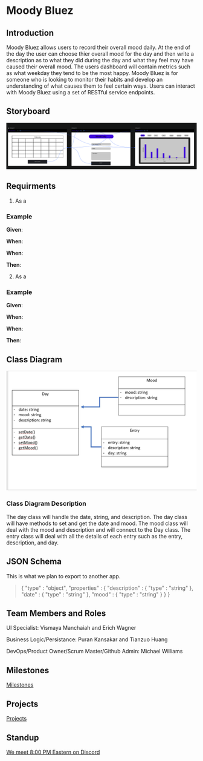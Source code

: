 # Moody Bluez

## Introduction

Moody Bluez allows users to record their overall mood daily. At the end of the day the user can choose thier overall mood for the day and then write a description as to what they did during the day and what they feel may have caused their overall mood. The users dashboard will contain metrics such as what weekday they tend to be the most happy. Moody Bluez is for someone who is looking to monitor their habits and develop an understanding of what causes them to feel certain ways. Users can interact with Moody Bluez using a set of RESTful service endpoints.

## Storyboard

![storyboard](Storyboard/storyboard.png)

## Requirments

1. As a

### Example

**Given**:

**When**:

**When**:

**Then**:

2. As a

### Example

**Given**:

**When**:

**When**:

**Then**:

## Class Diagram

![class diagram](classdiagram.jpg)


### Class Diagram Description

The day class will handle the date, string, and description. The day class will have methods to set and get the date and mood. The mood class will deal with the mood and description and will connect to the Day class. The entry class will deal with all the details of each entry such as the entry, description, and day. 

## JSON Schema

This is what we plan to export to another app.

> {
>  "type" : "object",
>  "properties" : {
>    "description" : {
>      "type" : "string"
>    },
>    "date" : {
>      "type" : "string"
>    },
>    "mood" : {
>      "type" : "string"
>    }
>  }
> }

## Team Members and Roles 

UI Specialist: Vismaya Manchaiah and Erich Wagner

Business Logic/Persistance: Puran Kansakar and Tianzuo Huang

DevOps/Product Owner/Scrum Master/Github Admin: Michael Williams

## Milestones

[Milestones](https://github.com/mikeal200/MoodyBluez/milestones)

## Projects

[Projects](https://github.com/mikeal200/MoodyBluez/projects)

## Standup

[We meet 8:00 PM Eastern on Discord](https://discord.gg/N6qNra5f36)
